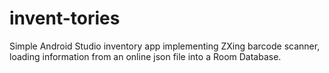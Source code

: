# invent-tories
Simple Android Studio inventory app implementing ZXing barcode scanner, loading information from an online json file into a Room Database. 
